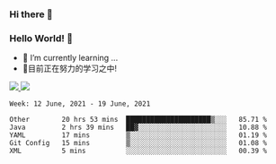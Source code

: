 ### Hi there 👋
### Hello World! 🙌

- 🌱 I’m currently learning ...
- 📖目前正在努力的学习之中!

<a href="https://github.com/anuraghazra/github-readme-stats">
  <img src="https://github-readme-stats.vercel.app/api?username=keyboardWithDream&show_icons=true&repo=github-readme-stats" />
</a>
<a href="https://github.com/anuraghazra/convoychat">
  <img src="https://github-readme-stats.vercel.app/api/top-langs/?username=keyboardWithDream&layout=compact&repo=convoychat" />
</a>



<!--START_SECTION:waka-->
```text
Week: 12 June, 2021 - 19 June, 2021

Other        20 hrs 53 mins  █████████████████████▒░░░   85.71 % 
Java         2 hrs 39 mins   ██▓░░░░░░░░░░░░░░░░░░░░░░   10.88 % 
YAML         17 mins         ▒░░░░░░░░░░░░░░░░░░░░░░░░   01.19 % 
Git Config   15 mins         ▒░░░░░░░░░░░░░░░░░░░░░░░░   01.08 % 
XML          5 mins          ░░░░░░░░░░░░░░░░░░░░░░░░░   00.39 % 
```
<!--END_SECTION:waka-->
